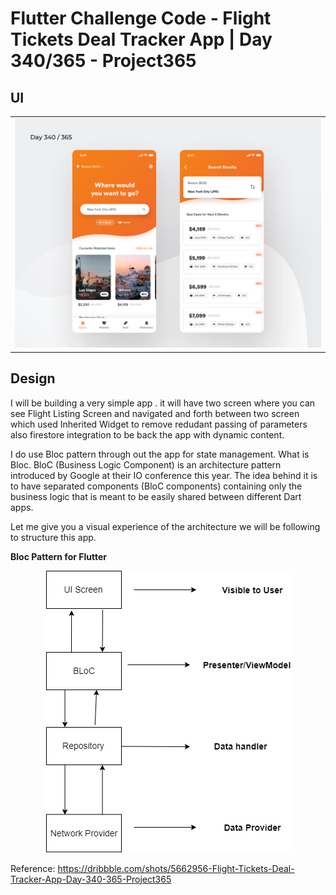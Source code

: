 # Flutter Challenge Code - Flight Tickets Deal Tracker App | Day 340/365 - Project365 

## UI

<table style={border:"none"}><tr><td><img src="https://github.com/roninprogrammer/flightapp/blob/master/assets/img/design.png" alt="Home Screen(default)"/></td></tr></table>

## Design 
I will be building a very simple app . it will have two screen where you can see Flight Listing Screen and navigated and forth between two screen which used Inherited Widget to remove redudant passing of parameters also firestore integration to be back the app with dynamic content. 

I do use Bloc pattern through out the app for state management. What is Bloc. BloC (Business Logic Component) is an architecture pattern introduced by Google at their IO conference this year. The idea behind it is to have separated components (BloC components) containing only the business logic that is meant to be easily shared between different Dart apps.

Let me give you a visual experience of the architecture we will be following to structure this app.

<b> Bloc Pattern for Flutter </b>

<p align="center"><img src="https://github.com/roninprogrammer/flightapp/blob/master/assets/img/bloc.png"></p>


Reference: https://dribbble.com/shots/5662956-Flight-Tickets-Deal-Tracker-App-Day-340-365-Project365

